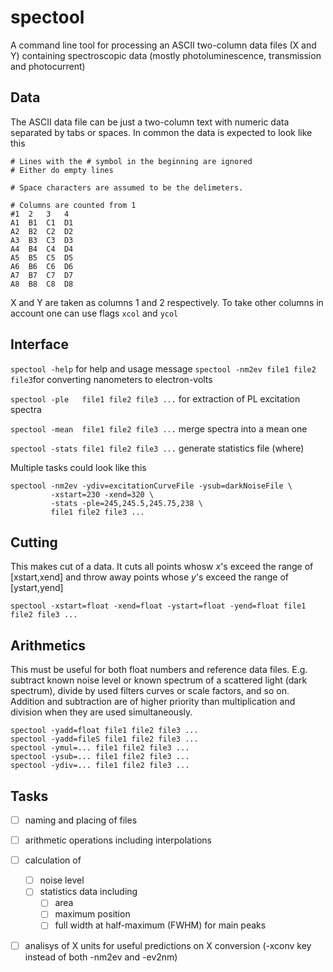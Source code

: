 spectool
========

A command line tool for processing an ASCII two-column data files (X and Y) containing spectroscopic data (mostly photoluminescence, transmission and photocurrent)


Data
----

The ASCII data file can be just a two-column text with numeric data separated by tabs or spaces. In common the data is expected to look like this

```
# Lines with the # symbol in the beginning are ignored
# Either do empty lines

# Space characters are assumed to be the delimeters.

# Columns are counted from 1
#1	2	3	4
A1	B1	C1	D1
A2	B2	C2	D2
A3	B3	C3	D3
A4	B4	C4	D4
A5	B5	C5	D5
A6	B6	C6	D6
A7	B7	C7	D7
A8	B8	C8	D8
```

X and Y are taken as columns 1 and 2 respectively. To take other columns in account one can use flags `xcol` and `ycol`


Interface
---------

`spectool -help` for help and usage message
`spectool -nm2ev file1 file2 file3`for converting nanometers to electron-volts

```spectool -ple   file1 file2 file3 ...``` for extraction of PL excitation spectra

```spectool -mean  file1 file2 file3 ...``` merge spectra into a mean one

```spectool -stats file1 file2 file3 ...``` generate statistics file (where)


Multiple tasks could look like this 
```
spectool -nm2ev -ydiv=excitationCurveFile -ysub=darkNoiseFile \
         -xstart=230 -xend=320 \
         -stats -ple=245,245.5,245.75,238 \
         file1 file2 file3 ...
```



Cutting
-------

This makes cut of a data. It cuts all points whosw _x_'s exceed the range of [xstart,xend] and throw away points whose _y_'s exceed the range of [ystart,yend]
```
spectool -xstart=float -xend=float -ystart=float -yend=float file1 file2 file3 ...
``` 



Arithmetics
-----------
This must be useful for both float numbers and reference data files. 
E.g. subtract known noise level or known spectrum of a scattered light (dark spectrum),
divide by used filters curves or scale factors, and so on. Addition and subtraction are 
of higher priority than multiplication and division when they are used simultaneously.
```
spectool -yadd=float file1 file2 file3 ...
spectool -yadd=fileS file1 file2 file3 ...
spectool -ymul=... file1 file2 file3 ...
spectool -ysub=... file1 file2 file3 ...
spectool -ydiv=... file1 file2 file3 ...
``` 


Tasks
-----
- [ ] naming and placing of files
- [ ] arithmetic operations including interpolations
- [ ] calculation of 
  - [ ] noise level
  - [ ] statistics data including 
    - [ ] area
    - [ ] maximum position
    - [ ] full width at half-maximum (FWHM) for main peaks
- [ ] analisys of X units for useful predictions on X conversion (-xconv key instead of both -nm2ev and -ev2nm)

